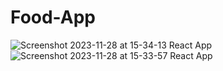 # Food-App
![Screenshot 2023-11-28 at 15-34-13 React App](https://github.com/Protato-noob/Food-App/assets/69406755/58d396a4-628f-4953-918f-0398a7c402f3)
![Screenshot 2023-11-28 at 15-33-57 React App](https://github.com/Protato-noob/Food-App/assets/69406755/d2940758-dde2-492d-b2bc-86b99f14013c)

